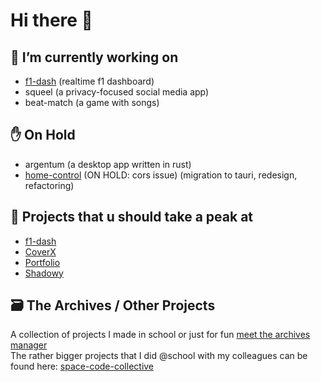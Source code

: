 # Hi there 👋 

## 🔭 I’m currently working on 

- [f1-dash](https://github.com/slowlydev/f1-dash) (realtime f1 dashboard)
- squeel (a privacy-focused social media app)
- beat-match (a game with songs)

## ✋ On Hold

- argentum (a desktop app written in rust) 
- [home-control](https://github.com/slowlydev/home-control) (ON HOLD: cors issue) (migration to tauri, redesign, refactoring)

## 🔨 Projects that u should take a peak at

- [f1-dash](https://f1-dash.com/)
- [CoverX](https://coverx.vercel.app/)
- [Portfolio](https://slowly.dev/)
- [Shadowy](https://shadowy.vercel.app/)

## 🗃️ The Archives / Other Projects

A collection of projects I made in school or just for fun [meet the archives manager](https://archive.slowly.dev)  
The rather bigger projects that I did @school with my colleagues can be found here: [space-code-collective](https://github.com/space-code-collective)
